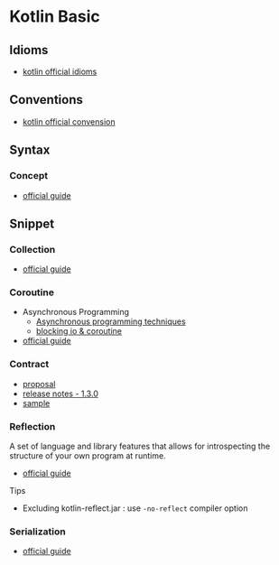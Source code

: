 # Kotlin Basic

## Idioms

- [kotlin official idioms](https://kotlinlang.org/docs/idioms.html)

## Conventions

- [kotlin official convension](https://kotlinlang.org/docs/coding-conventions.html)

## Syntax

### Concept

- [official guide](https://kotlinlang.org/docs/basic-types.html)

## Snippet

### Collection

- [official guide](https://kotlinlang.org/docs/collections-overview.html)

### Coroutine

- Asynchronous Programming
  - [Asynchronous programming techniques](https://kotlinlang.org/docs/async-programming.html)
  - [blocking io & coroutine](https://elizarov.medium.com/blocking-threads-suspending-coroutines-d33e11bf4761)
- [official guide](https://kotlinlang.org/docs/coroutines-guide.html)

### Contract

- [proposal](https://github.com/Kotlin/KEEP/blob/master/proposals/kotlin-contracts.md)
- [release notes - 1.3.0](https://kotlinlang.org/docs/whatsnew13.html#contracts)
- [sample](https://github.com/JetBrains/kotlin/blob/master/libraries/stdlib/samples/test/samples/contracts/contracts.kt)

### Reflection

A set of language and library features that allows for introspecting the structure of your own program at runtime.

- [official guide](https://kotlinlang.org/docs/reflection.html)

Tips

- Excluding kotlin-reflect.jar : use `-no-reflect` compiler option

### Serialization

- [official guide](https://github.com/Kotlin/kotlinx.serialization/blob/master/docs/serialization-guide.md)
